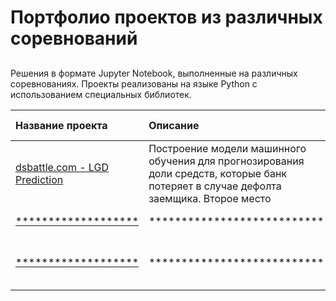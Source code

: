 # Портфолио проектов из различных соревнований
## 
Решения в формате Jupyter Notebook, выполненные на различных соревнованиях. Проекты реализованы на языке Python с использованием специальных библиотек.

| Название проекта | Описание | Используемые библиотеки | 
| :---------------------- | :---------------------- | :---------------------- |
| [dsbattle.com - LGD Prediction](00_lgd_prediction_dsbattle) | Построение модели машинного обучения для прогнозирования доли средств, которые банк потеряет в случае дефолта заемщика. Второе место| Python, NumPy, pandas, seaborn, scikit-learn, CatBoost |
[*******************](01_) | *************************** | Python, NumPy, pandas, scikit-learn |
[*******************](02_) | *************************** | Python, NumPy, pandas, scikit-learn, simple_transformers, transformers |
